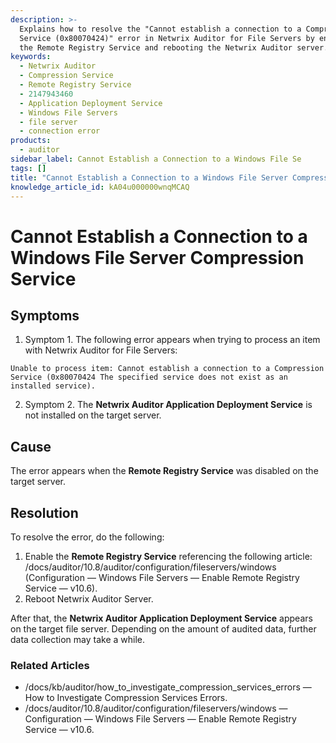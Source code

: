 ```yaml
---
description: >-
  Explains how to resolve the "Cannot establish a connection to a Compression
  Service (0x80070424)" error in Netwrix Auditor for File Servers by enabling
  the Remote Registry Service and rebooting the Netwrix Auditor server.
keywords:
  - Netwrix Auditor
  - Compression Service
  - Remote Registry Service
  - 2147943460
  - Application Deployment Service
  - Windows File Servers
  - file server
  - connection error
products:
  - auditor
sidebar_label: Cannot Establish a Connection to a Windows File Se
tags: []
title: "Cannot Establish a Connection to a Windows File Server Compression Service"
knowledge_article_id: kA04u000000wnqMCAQ
---
```


# Cannot Establish a Connection to a Windows File Server Compression Service

## Symptoms

1. Symptom 1. The following error appears when trying to process an item with Netwrix Auditor for File Servers:

```text
Unable to process item: Cannot establish a connection to a Compression Service (0x80070424 The specified service does not exist as an installed service).
```

2. Symptom 2. The **Netwrix Auditor Application Deployment Service** is not installed on the target server.

## Cause

The error appears when the **Remote Registry Service** was disabled on the target server.

## Resolution

To resolve the error, do the following:

1. Enable the **Remote Registry Service** referencing the following article: /docs/auditor/10.8/auditor/configuration/fileservers/windows (Configuration — Windows File Servers — Enable Remote Registry Service — v10.6).
2. Reboot Netwrix Auditor Server.

After that, the **Netwrix Auditor Application Deployment Service** appears on the target file server. Depending on the amount of audited data, further data collection may take a while.

### Related Articles

- /docs/kb/auditor/how_to_investigate_compression_services_errors — How to Investigate Compression Services Errors.
- /docs/auditor/10.8/auditor/configuration/fileservers/windows — Configuration — Windows File Servers — Enable Remote Registry Service — v10.6.
